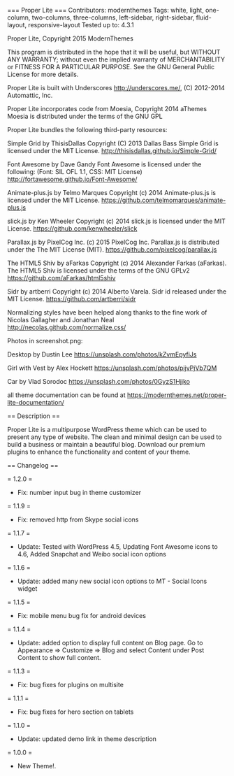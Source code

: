 === Proper Lite ===
Contributors: modernthemes
Tags: white, light, one-column, two-columns, three-columns, left-sidebar, right-sidebar, fluid-layout, responsive-layout
Tested up to: 4.3.1

Proper Lite, Copyright 2015 ModernThemes 

This program is distributed in the hope that it will be useful,
but WITHOUT ANY WARRANTY; without even the implied warranty of
MERCHANTABILITY or FITNESS FOR A PARTICULAR PURPOSE.  See the
GNU General Public License for more details.

Proper Lite is built with Underscores http://underscores.me/, (C) 2012-2014 Automattic, Inc.

Proper Lite incorporates code from Moesia, Copyright 2014 aThemes
Moesia is distributed under the terms of the GNU GPL

Proper Lite bundles the following third-party resources:

Simple Grid by ThisisDallas Copyright (C) 2013 Dallas Bass
Simple Grid is licensed under the MIT License.
http://thisisdallas.github.io/Simple-Grid/

Font Awesome by Dave Gandy
Font Awesome is licensed under the following: (Font: SIL OFL 1.1, CSS: MIT License)
http://fortawesome.github.io/Font-Awesome/

Animate-plus.js by Telmo Marques Copyright (c) 2014
Animate-plus.js is licensed under the MIT License.
https://github.com/telmomarques/animate-plus.js

slick.js by Ken Wheeler Copyright (c) 2014
slick.js is licensed under the MIT License.
https://github.com/kenwheeler/slick 

Parallax.js by PixelCog Inc. (c) 2015 PixelCog Inc.
Parallax.js is distributed under the The MIT License (MIT).
https://github.com/pixelcog/parallax.js

The HTML5 Shiv by aFarkas Copyright (c) 2014 Alexander Farkas (aFarkas).
The HTML5 Shiv is licensed under the terms of the GNU GPLv2 
https://github.com/aFarkas/html5shiv 

Sidr by artberri Copyright (c) 2014 Alberto Varela.
Sidr id released under the MIT License.
https://github.com/artberri/sidr

Normalizing styles have been helped along thanks to the fine work of
Nicolas Gallagher and Jonathan Neal http://necolas.github.com/normalize.css/

Photos in screenshot.png:

Desktop by Dustin Lee
https://unsplash.com/photos/kZvmEpyfiJs

Girl with Vest by Alex Hockett 
https://unsplash.com/photos/pijvPjVb7QM 

Car by Vlad Sorodoc
https://unsplash.com/photos/0GyzS1Hjjko

all theme documentation can be found at https://modernthemes.net/proper-lite-documentation/

== Description ==

Proper Lite is a multipurpose WordPress theme which can be used to present any type of website. The clean and minimal design can be used to build a business or maintain a beautiful blog. Download our premium plugins to enhance the functionality and content of your theme.

== Changelog ==

= 1.2.0 =
* Fix: number input bug in theme customizer

= 1.1.9 =
* Fix: removed http from Skype social icons

= 1.1.7 =
* Update: Tested with WordPress 4.5, Updating Font Awesome icons to 4.6, Added Snapchat and Weibo social icon options

= 1.1.6 =
* Update: added many new social icon options to MT - Social Icons widget

= 1.1.5 =
* Fix: mobile menu bug fix for android devices 
 
= 1.1.4 =
* Update: added option to display full content on Blog page. Go to Appearance => Customize => Blog and select Content under Post Content to show full content. 

= 1.1.3 =
* Fix: bug fixes for plugins on multisite

= 1.1.1 =
* Fix: bug fixes for hero section on tablets

= 1.1.0 =
* Update: updated demo link in theme description

= 1.0.0 =
* New Theme!.
